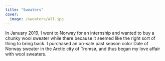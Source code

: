 ```yaml
---
title: "Sweaters"
cover:
  image: /sweaters/all.jpg
---
```


In January 2019, I went to Norway for an internship and wanted to buy a chunky wool sweater while there because it seemed like the right sort of thing to bring back. I purchased an on-sale past season color Dale of Norway sweater in the Arctic city of Tromsø, and thus began my love affair with wool sweaters.
